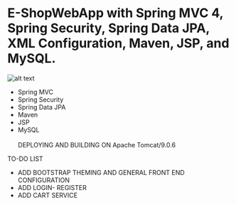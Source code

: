 # E-ShopWebApp with Spring MVC 4, Spring Security, Spring Data JPA, XML Configuration, Maven, JSP, and MySQL.

![alt text](http://4.bp.blogspot.com/-_FcPlpLJlJc/VfiAWDETfHI/AAAAAAAACGE/IWnS0V_sTh0/s1600/spring-mvc-io.png)
- Spring MVC
- Spring Security
- Spring Data JPA
- Maven
- JSP
- MySQL <BR><BR>
DEPLOYING AND BUILDING ON Apache Tomcat/9.0.6

TO-DO LIST
- ADD BOOTSTRAP THEMING AND GENERAL FRONT END CONFIGURATION
- ADD LOGIN- REGISTER 
- ADD CART SERVICE 

